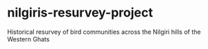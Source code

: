 # nilgiris-resurvey-project
Historical resurvey of bird communities across the Nilgiri hills of the Western Ghats
